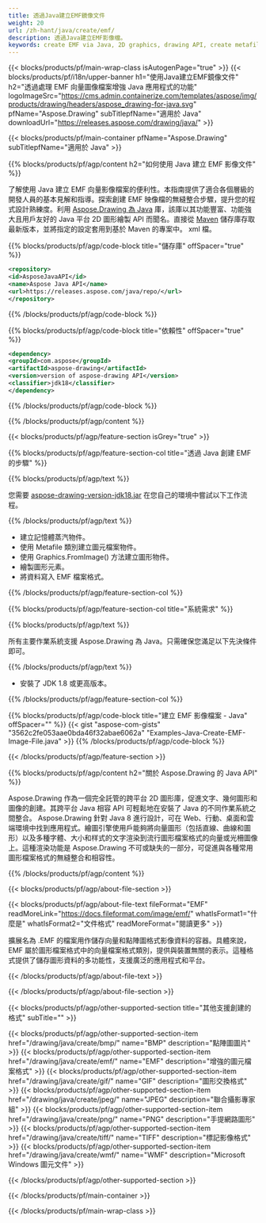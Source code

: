 ```yaml
---
title: 透過Java建立EMF鏡像文件
weight: 20
url: /zh-hant/java/create/emf/
description: 透過Java建立EMF影像檔。
keywords: create EMF via Java, 2D graphics, drawing API, create metafile in Java, Drawing 適用於 Java, save EMF image file, cross-platform 2D graphic library, Metafile class, vector graphics drawing, draw line, EMF image file, Graphics file formats
---
```


{{< blocks/products/pf/main-wrap-class isAutogenPage="true" >}}
{{< blocks/products/pf/i18n/upper-banner h1="使用Java建立EMF鏡像文件" h2="透過處理 EMF 向量圖像檔案增強 Java 應用程式的功能" logoImageSrc="https://cms.admin.containerize.com/templates/aspose/img/products/drawing/headers/aspose_drawing-for-java.svg" pfName="Aspose.Drawing" subTitlepfName="適用於 Java" downloadUrl="https://releases.aspose.com/drawing/java/" >}}

{{< blocks/products/pf/main-container pfName="Aspose.Drawing" subTitlepfName="適用於 Java" >}}


{{% blocks/products/pf/agp/content h2="如何使用 Java 建立 EMF 影像文件" %}}

了解使用 Java 建立 EMF 向量影像檔案的便利性。本指南提供了適合各個層級的開發人員的基本見解和指導。探索創建 EMF 映像檔的無縫整合步驟，提升您的程式設計熟練度。利用 [Aspose.Drawing 為 Java](https://products.aspose.com/drawing/java) 庫，該庫以其功能豐富、功能強大且用戶友好的 Java 平台 2D 圖形繪製 API 而聞名。直接從 [Maven](https://releases.aspose.com/java/repo/com/aspose/aspose-drawing/) 儲存庫存取最新版本，並將指定的設定套用到基於 Maven 的專案中。 xml 檔。

{{% blocks/products/pf/agp/code-block title="儲存庫" offSpacer="true" %}}

```xml
<repository>
<id>AsposeJavaAPI</id>
<name>Aspose Java API</name>
<url>https://releases.aspose.com/java/repo/</url>
</repository>
```

{{% /blocks/products/pf/agp/code-block %}}

{{% blocks/products/pf/agp/code-block title="依賴性" offSpacer="true" %}}

```xml
<dependency>
<groupId>com.aspose</groupId>
<artifactId>aspose-drawing</artifactId>
<version>version of aspose-drawing API</version>
<classifier>jdk18</classifier>
</dependency>
```

{{% /blocks/products/pf/agp/code-block %}}

{{% /blocks/products/pf/agp/content %}}


{{< blocks/products/pf/agp/feature-section isGrey="true" >}}

{{% blocks/products/pf/agp/feature-section-col title="透過 Java 創建 EMF 的步驟" %}}

{{% blocks/products/pf/agp/text %}}

您需要 [aspose-drawing-version-jdk18.jar](https://releases.aspose.com/drawing/java/) 在您自己的環境中嘗試以下工作流程。

{{% /blocks/products/pf/agp/text %}}

+ 建立記憶體蒸汽物件。
+ 使用 Metafile 類別建立圖元檔案物件。
+ 使用 Graphics.FromImage() 方法建立圖形物件。
+ 繪製圖形元素。
+ 將資料寫入 EMF 檔案格式。

{{% /blocks/products/pf/agp/feature-section-col %}}

{{% blocks/products/pf/agp/feature-section-col title="系統需求" %}}

{{% blocks/products/pf/agp/text %}}

所有主要作業系統支援 Aspose.Drawing 為 Java。只需確保您滿足以下先決條件即可。

{{% /blocks/products/pf/agp/text %}}

- 安裝了 JDK 1.8 或更高版本。

{{% /blocks/products/pf/agp/feature-section-col %}}

{{% blocks/products/pf/agp/code-block title="建立 EMF 影像檔案 - Java" offSpacer="" %}}
{{< gist "aspose-com-gists" "3562c2fe053aae0bda46f32abae6062a" "Examples-Java-Create-EMF-Image-File.java" >}}
{{% /blocks/products/pf/agp/code-block %}}

{{< /blocks/products/pf/agp/feature-section >}}


<!-- aboutfile Starts -->

{{% blocks/products/pf/agp/content h2="關於 Aspose.Drawing 的 Java API" %}}

Aspose.Drawing 作為一個完全託管的跨平台 2D 圖形庫，促進文字、幾何圖形和圖像的創建。其跨平台 Java 相容 API 可輕鬆地在安裝了 Java 的不同作業系統之間整合。 Aspose.Drawing 針對 Java 8 進行設計，可在 Web、行動、桌面和雲端環境中找到應用程式。繪圖引擎使用戶能夠將向量圖形（包括直線、曲線和圖形）以及多種字體、大小和样式的文字渲染到流行圖形檔案格式的向量或光柵圖像上。這種渲染功能是 Aspose.Drawing 不可​​或缺失的一部分，可促進與各種常用圖形檔案格式的無縫整合和相容性。

{{% /blocks/products/pf/agp/content %}}


{{< blocks/products/pf/agp/about-file-section >}}

{{< blocks/products/pf/agp/about-file-text fileFormat="EMF" readMoreLink="https://docs.fileformat.com/image/emf/" whatIsFormat1="什麼是" whatIsFormat2="文件格式" readMoreFormat="閱讀更多" >}}

擴展名為 .EMF 的檔案用作儲存向量和點陣圖格式影像資料的容器。具體來說，EMF 屬於圖形檔案格式中的向量檔案格式類別，提供與裝置無關的表示。這種格式提供了儲存圖形資料的多功能性，支援廣泛的應用程式和平台。

{{< /blocks/products/pf/agp/about-file-text >}}

{{< /blocks/products/pf/agp/about-file-section >}}

<!-- aboutfile Ends -->


{{< blocks/products/pf/agp/other-supported-section title="其他支援創建的格式" subTitle="" >}}

{{< blocks/products/pf/agp/other-supported-section-item href="/drawing/java/create/bmp/" name="BMP" description="點陣圖圖片" >}}
{{< blocks/products/pf/agp/other-supported-section-item href="/drawing/java/create/emf/" name="EMF" description="增強的圖元檔案格式" >}}
{{< blocks/products/pf/agp/other-supported-section-item href="/drawing/java/create/gif/" name="GIF" description="圖形交換格式" >}}
{{< blocks/products/pf/agp/other-supported-section-item href="/drawing/java/create/jpeg/" name="JPEG" description="聯合攝影專家組" >}}
{{< blocks/products/pf/agp/other-supported-section-item href="/drawing/java/create/png/" name="PNG" description="手提網路圖形" >}}
{{< blocks/products/pf/agp/other-supported-section-item href="/drawing/java/create/tiff/" name="TIFF" description="標記影像格式" >}}
{{< blocks/products/pf/agp/other-supported-section-item href="/drawing/java/create/wmf/" name="WMF" description="Microsoft Windows 圖元文件" >}}


{{< /blocks/products/pf/agp/other-supported-section >}}

{{< /blocks/products/pf/main-container >}}

{{< /blocks/products/pf/main-wrap-class >}}
